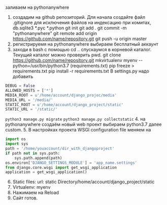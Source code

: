 заливаем на pythonanywhere
1. создадим на github репозиторий.
Для начала создайте файл .gitignore для исключения файлов на индексацию при комитах, 
db.sqlite3
*.pyc
*.python
    git init
    git add .
    git commit -m "pythonanywhere"
    git remote add origin  https://github.com/name/repository.git
    git push -u origin master
2. регистрируемя на pythonanywhere выбираем бесплатный аккаунт
3. заходи в bash с помощью cd .. спускаумся в корневой каталог.
Текущий каталог можно проверить pwd.
git clone https://github.com/name/repository.git
mkvirtualenv myenv --python=/usr/bin/python3.7
(requirements.txt) pip freeze > requirements.txt 
pip install -r requirements.txt
В settings.py надо добавить 
```python
DEBUG = False
ALLOWED_HOSTS = ['*']
MEDIA_ROOT = u'/home/account/django_projec/media'
MEDIA_URL = '/media/'
STATIC_ROOT = u'/home/account/django_project/static'
STATIC_URL = '/static/'
```
`python3 manage.py migrate`
`python3 manage.py collectstatic`
4.  на pythonanywhere создаём новый web проект выбираем python3.7
далее custom.
5. В настройках проекта WSGI configuration file меняем на 
```python
import os
import sys
path = '/home/youaccount/dir_with_djangoproject'
if path not in sys.path:
    sys.path.append(path)
os.environ['DJANGO_SETTINGS_MODULE'] = 'app_name.settings'
from django.core.wsgi import get_wsgi_application
application = get_wsgi_application()
```
6. Static files:
url: static
Directory/home/account/django_project/static
7. Virtualenv: myenv
8. Нажимаем на Reload
9. Сайт готов.
